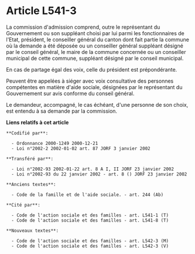 # Article L541-3

La commission d'admission comprend, outre le représentant du Gouvernement ou son suppléant choisi par lui parmi les
fonctionnaires de l'Etat, président, le conseiller général du canton dont fait partie la commune où la demande a été déposée
ou un conseiller général suppléant désigné par le conseil général, le maire de la commune concernée ou un conseiller
municipal de cette commune, suppléant désigné par le conseil municipal.

En cas de partage égal des voix, celle du président est prépondérante.

Peuvent être appelées à siéger avec voix consultative des personnes compétentes en matière d'aide sociale, désignées par le
représentant du Gouvernement sur avis conforme du conseil général.

Le demandeur, accompagné, le cas échéant, d'une personne de son choix, est entendu à sa demande par la commission.

**Liens relatifs à cet article**

	**Codifié par**:

	  - Ordonnance 2000-1249 2000-12-21
	  - Loi n°2002-2 2002-01-02 art. 87 JORF 3 janvier 2002

	**Transféré par**:

	  - Loi n°2002-93 2002-01-22 art. 8 A I, II JORF 23 janvier 2002
	  - Loi n°2002-93 du 22 janvier 2002 - art. 8 () JORF 23 janvier 2002

	**Anciens textes**:

	  - Code de la famille et de l'aide sociale. - art. 244 (Ab)

	**Cité par**:

	  - Code de l'action sociale et des familles - art. L541-1 (T)
	  - Code de l'action sociale et des familles - art. L541-8 (T)

	**Nouveaux textes**:

	  - Code de l'action sociale et des familles - art. L542-3 (M)
	  - Code de l'action sociale et des familles - art. L542-3 (V)
